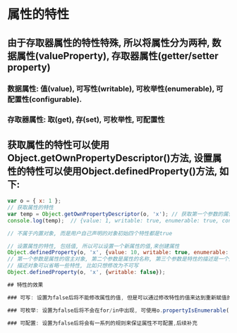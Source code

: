 # 属性的特性

## 由于存取器属性的特性特殊, 所以将属性分为两种, 数据属性(valueProperty), 存取器属性(getter/setter property)

### 数据属性: 值(value), 可写性(writable), 可枚举性(enumerable), 可配置性(configurable).

### 存取器属性: 取(get), 存(set), 可枚举性, 可配置性

## 获取属性的特性可以使用Object.getOwnPropertyDescriptor()方法, 设置属性的特性可以使用Object.definedProperty()方法, 如下:
```javascript
var o = { x: 1 };
// 获取属性的特性
var temp = Object.getOwnPropertyDescriptor(o, 'x');	// 获取第一个参数的属性名为第二个参数的属性特性, 返回一个对象
console.log(temp);	// {value: 1, writable: true, enumerable: true, configurable: true}

// 不属于内置对象, 而是用户自己声明的对象初始四个特性都是true

// 设置属性的特性, 包括值, 所以可以设置一个新属性的值,来创建属性
Object.definedProperty(o, 'x', {value: 10, writable: true, enumerable: false, configurable: true});
// 第一个参数是属性的宿主对象, 第二个参数是属性的名称, 第三个参数是特性的描述是一个对象,
// 描述对象可以省略一些特性, 比如只想修改为不可写
Object.definedProperty(o, 'x', {writable: false});

## 特性的效果

### 可写: 设置为false后将不能修改属性的值, 但是可以通过修改特性的值来达到重新赋值的效果

### 可枚举: 设置为false后将不会在for/in中出现, 可使用o.propertyIsEnumerable('x')来判断属性是否可枚举

### 可配置: 设置为false后将会有一系列的规则来保证属性不可配置,后续补充
